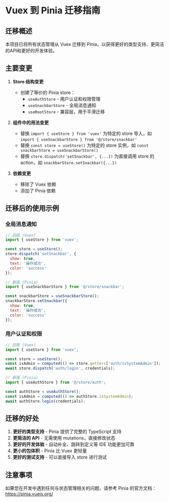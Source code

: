 # Vuex 到 Pinia 迁移指南

## 迁移概述

本项目已将所有状态管理从 Vuex 迁移到 Pinia，以获得更好的类型支持、更简洁的API和更好的开发体验。

## 主要变更

1. **Store 结构变更**
   - 创建了等价的 Pinia store：
     - `useAuthStore` - 用户认证和权限管理
     - `useSnackbarStore` - 全局消息通知
     - `useRootStore` - 兼容层，用于平滑迁移

2. **组件中的用法变更**
   - 替换 `import { useStore } from 'vuex'` 为特定的 store 导入，如 `import { useSnackbarStore } from '@/store/snackbar'`
   - 替换 `const store = useStore()` 为特定的 store 实例，如 `const snackbarStore = useSnackbarStore()`
   - 替换 `store.dispatch('setSnackbar', {...})` 为直接调用 store 的 action，如 `snackbarStore.setSnackbar({...})`

3. **依赖变更**
   - 移除了 Vuex 依赖
   - 添加了 Pinia 依赖

## 迁移后的使用示例

### 全局消息通知

```js
// 旧版 (Vuex)
import { useStore } from 'vuex';

const store = useStore();
store.dispatch('setSnackbar', {
  show: true,
  text: '操作成功',
  color: 'success'
});

// 新版 (Pinia)
import { useSnackbarStore } from '@/store/snackbar';

const snackbarStore = useSnackbarStore();
snackbarStore.setSnackbar({
  show: true,
  text: '操作成功',
  color: 'success'
});
```

### 用户认证和权限

```js
// 旧版 (Vuex)
import { useStore } from 'vuex';

const store = useStore();
const isAdmin = computed(() => store.getters['auth/isSystemAdmin']);
await store.dispatch('auth/login', credentials);

// 新版 (Pinia)
import { useAuthStore } from '@/store/auth';

const authStore = useAuthStore();
const isAdmin = computed(() => authStore.isSystemAdmin);
await authStore.login(credentials);
```

## 迁移的好处

1. **更好的类型支持** - Pinia 提供了完整的 TypeScript 支持
2. **更简洁的 API** - 无需使用 mutations，直接修改状态
3. **更好的开发体验** - 自动补全、跳转到定义等 IDE 功能更加可靠
4. **更小的包体积** - Pinia 比 Vuex 更轻量
5. **更好的测试支持** - 可以直接导入 store 进行测试

## 注意事项

如果您在开发中遇到任何与状态管理相关的问题，请参考 Pinia 的官方文档：https://pinia.vuejs.org/
